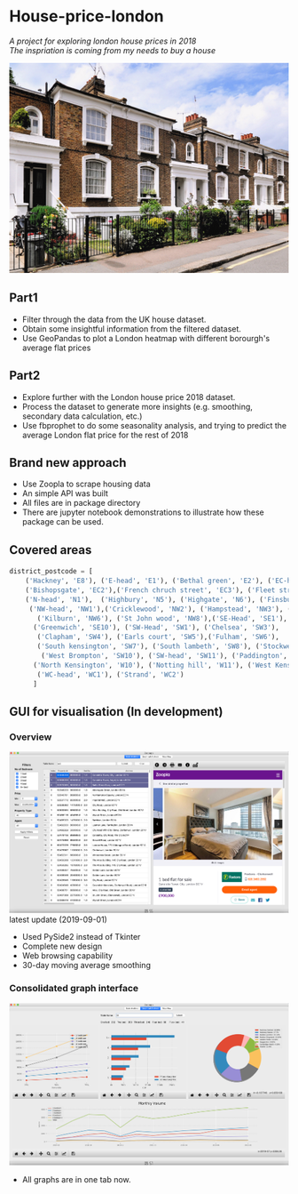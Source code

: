 # House-price-london

_A project for exploring london house prices in 2018_ <br>
_The inspriation is coming from my needs to buy a house_ <br>

![](https://github.com/situkun123/House-price-london/blob/master/img/3-reasons-why-london-house-prices-are-falling.jpg)

## Part1

- Filter through the data from the UK house dataset.
- Obtain some insightful information from the filtered dataset.
- Use GeoPandas to plot a London heatmap with different borourgh's average flat prices

## Part2
- Explore further with the London house price 2018 dataset.
- Process the dataset to generate more insights (e.g. smoothing, secondary data calculation, etc.)
- Use fbprophet to do some seasonality analysis, and trying to predict the average London flat price for the rest of 2018

## Brand new approach
- Use Zoopla to scrape housing data
- An simple API was built
- All files are in package directory
- There are jupyter notebook demonstrations to illustrate how these package can be used.

## Covered areas
```python
district_postcode = [
    ('Hackney', 'E8'), ('E-head', 'E1'), ('Bethal green', 'E2'), ('EC-head', 'EC1'), 
    ('Bishopsgate', 'EC2'),('French chruch street', 'EC3'), ('Fleet strett', 'EC4'), 
    ('N-head', 'N1'),  ('Highbury', 'N5'), ('Highgate', 'N6'), ('Finsbury park', 'N4'),
     ('NW-head', 'NW1'),('Cricklewood', 'NW2'), ('Hampstead', 'NW3'), ('Kentish town', 'NW5'),
       ('Kilburn', 'NW6'), ('St John wood', 'NW8'),('SE-Head', 'SE1'),
      ('Greenwich', 'SE10'), ('SW-Head', 'SW1'), ('Chelsea', 'SW3'),
       ('Clapham', 'SW4'), ('Earls court', 'SW5'),('Fulham', 'SW6'),
       ('South kensington', 'SW7'), ('South lambeth', 'SW8'), ('Stockwell', 'SW9'),
        ('West Brompton', 'SW10'), ('SW-head', 'SW11'), ('Paddington','W2'),
      ('North Kensington', 'W10'), ('Notting hill', 'W11'), ('West Kensington', 'W14'),
       ('WC-head', 'WC1'), ('Strand', 'WC2')
      ]
```
## GUI for visualisation (In development)
### Overview
![](https://github.com/situkun123/House-price-london/blob/master/img/Main_window_GUI.png)
latest update (2019-09-01)
- Used PySide2 instead of Tkinter
- Complete new design
- Web browsing capability
- 30-day moving average smoothing

### Consolidated graph interface
![](https://github.com/situkun123/House-price-london/blob/master/img/Graph_GUI.png)
- All graphs are in one tab now.

